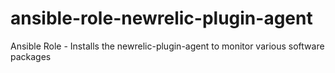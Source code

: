# ansible-role-newrelic-plugin-agent
Ansible Role - Installs the newrelic-plugin-agent to monitor various software packages

